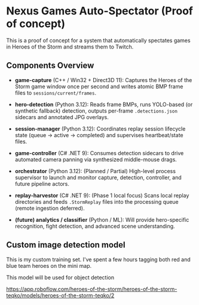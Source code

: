 # Nexus Games Auto-Spectator (Proof of concept)

This is a proof of concept for a system that automatically spectates games in Heroes of the Storm and streams them to Twitch.

## Components Overview

- **game-capture** (C++ / Win32 + Direct3D 11): Captures the Heroes of the Storm game window once per second and writes atomic BMP frame files to `sessions/current/frames`.

- **hero-detection** (Python 3.12): Reads frame BMPs, runs YOLO-based (or synthetic fallback) detection, outputs per-frame `.detections.json` sidecars and annotated JPG overlays.

- **session-manager** (Python 3.12): Coordinates replay session lifecycle state (queue → active → completed) and supervises heartbeat/state files.

- **game-controller** (C# .NET 9): Consumes detection sidecars to drive automated camera panning via synthesized middle-mouse drags.

- **orchestrator** (Python 3.12): (Planned / Partial) High-level process supervisor to launch and monitor capture, detection, controller, and future pipeline actors.

- **replay-harvestor** (C# .NET 9): (Phase 1 local focus) Scans local replay directories and feeds `.StormReplay` files into the processing queue (remote ingestion deferred).

- **(future) analytics / classifier** (Python / ML): Will provide hero-specific recognition, fight detection, and advanced scene understanding.


## Custom image detection model

This is my custom training set. I've spent a few hours tagging both red and blue team heroes on the mini map.

This model will be used for object detection

https://app.roboflow.com/heroes-of-the-storm/heroes-of-the-storm-teqko/models/heroes-of-the-storm-teqko/2

